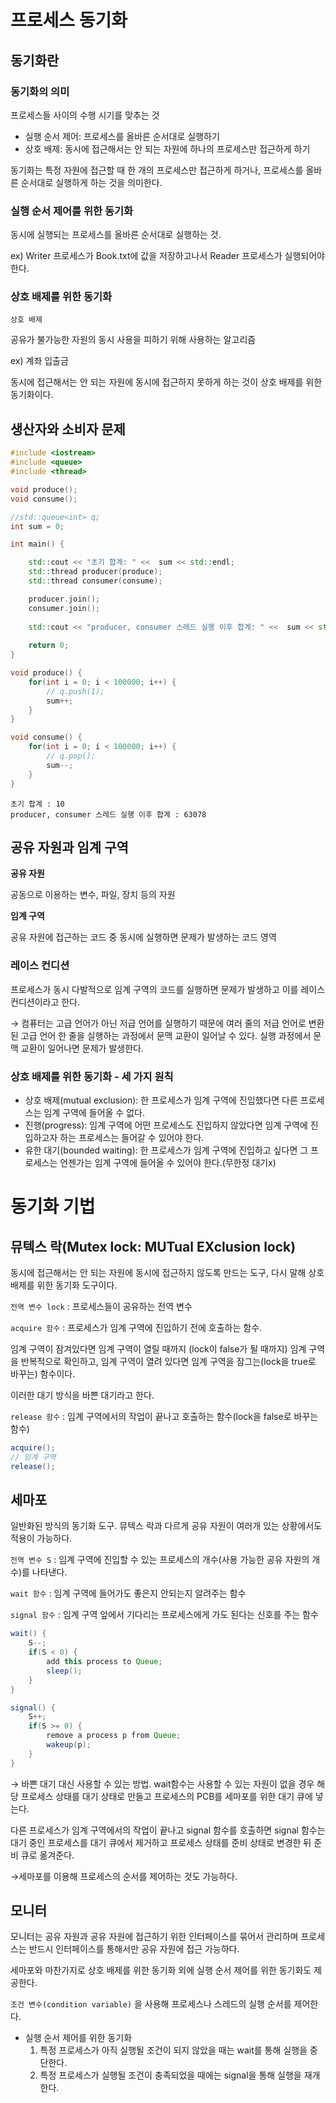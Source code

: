# 프로세스 동기화

## 동기화란

### 동기화의 의미

프로세스들 사이의 수행 시기를 맞추는 것

- 실행 순서 제어: 프로세스를 올바른 순서대로 실행하기
- 상호 배제: 동시에 접근해서는 안 되는 자원에 하나의 프로세스만 접근하게 하기

동기화는 특정 자원에 접근할 때 한 개의 프로세스만 접근하게 하거나, 프로세스를 올바른 순서대로 실행하게 하는 것을 의미한다.

### 실행 순서 제어를 위한 동기화

동시에 실행되는 프로세스를 올바른 순서대로 실행하는 것.

ex) Writer 프로세스가 Book.txt에 값을 저장하고나서 Reader 프로세스가 실행되어야 한다.

### 상호 배제를 위한 동기화

`상호 배제`

공유가 불가능한 자원의 동시 사용을 피하기 위해 사용하는 알고리즘

ex) 계좌 입출금

동시에 접근해서는 안 되는 자원에 동시에 접근하지 못하게 하는 것이 상호 배제를 위한 동기화이다.

## 생산자와 소비자 문제

```cpp
#include <iostream>
#include <queue>
#include <thread>

void produce();
void consume();

//std::queue<int> q;
int sum = 0;

int main() {

    std::cout << "초기 합계: " <<  sum << std::endl;
    std::thread producer(produce);
    std::thread consumer(consume);

    producer.join();
    consumer.join();
    
    std::cout << "producer, consumer 스레드 실행 이후 합계: " <<  sum << std::endl;
    
    return 0;
}

void produce() {
    for(int i = 0; i < 100000; i++) {
        // q.push(1);
        sum++;
    }
}

void consume() {
    for(int i = 0; i < 100000; i++) {
        // q.pop();
        sum--;
    }
}
```
```
초기 합계 : 10
producer, consumer 스레드 실행 이후 합계 : 63078
```

## 공유 자원과 임계 구역

**공유 자원**

공동으로 이용하는 변수, 파일, 장치 등의 자원

**임계 구역**

공유 자원에 접근하는 코드 중 동시에 실행하면 문제가 발생하는 코드 영역

### 레이스 컨디션

프로세스가 동시 다발적으로 임계 구역의 코드를 실행하면 문제가 발생하고 이를 레이스 컨디션이라고 한다.

→ 컴퓨터는 고급 언어가 아닌 저급 언어를 실행하기 때문에 여러 줄의 저급 언어로 변환된 고급 언어 한 줄을 실행하는 과정에서 문맥 교환이 일어날 수 있다. 실행 과정에서 문맥 교환이 일어나면 문제가 발생한다.

### 상호 배제를 위한 동기화 - 세 가지 원칙

- 상호 배제(mutual exclusion): 한 프로세스가 임계 구역에 진입했다면 다른 프로세스는 임계 구역에 들어올 수 없다.
- 진행(progress): 임계 구역에 어떤 프로세스도 진입하지 않았다면 임계 구역에 진입하고자 하는 프로세스는 들어갈 수 있어야 한다.
- 유한 대기(bounded waiting): 한 프로세스가 임계 구역에 진입하고 싶다면 그 프로세스는 언젠가는 임계 구역에 들어올 수 있어야 한다.(무한정 대기x)

# 동기화 기법

## 뮤텍스 락(Mutex lock: MUTual EXclusion lock)

동시에 접근해서는 안 되는 자원에 동시에 접근하지 않도록 만드는 도구, 다시 말해 상호 배제를 위한 동기화 도구이다.

`전역 변수 lock` : 프로세스들이 공유하는 전역 변수

`acquire 함수` : 프로세스가 임계 구역에 진입하기 전에 호출하는 함수. 

임계 구역이 잠겨있다면 임계 구역이 열릴 때까지 (lock이 false가 될 때까지) 임계 구역을 반복적으로 확인하고,  임계 구역이 열려 있다면 임계 구역을 잠그는(lock을 true로 바꾸는) 함수이다.

이러한 대기 방식을 바쁜 대기라고 한다.

`release 함수` : 임계 구역에서의 작업이 끝나고 호출하는 함수(lock을 false로 바꾸는 함수)

```java
acquire(); 
// 임계 구역
release();
```

## 세마포

일반화된 방식의 동기화 도구. 뮤텍스 락과 다르게 공유 자원이 여러개 있는 상황에서도 적용이 가능하다.

`전역 변수 S` : 임계 구역에 진입할 수 있는 프로세스의 개수(사용 가능한 공유 자원의 개수)를 나타낸다.

`wait 함수` : 임계 구역에 들어가도 좋은지 안되는지 알려주는 함수

`signal 함수` : 임계 구역 앞에서 기다리는 프로세스에게 가도 된다는 신호를 주는 함수

```java
wait() {
	S--;
	if(S < 0) {
		add this process to Queue;
		sleep();
	}
}

signal() {
	S++;
	if(S >= 0) {
		remove a process p from Queue;
		wakeup(p);
	}
}
```

→ 바쁜 대기 대신 사용할 수 있는 방법. wait함수는 사용할 수 있는 자원이 없을 경우 해당 프로세스 상태를 대기 상태로 만들고 프로세스의 PCB를 세마포를 위한 대기 큐에 넣는다.

다른 프로세스가 임계 구역에서의 작업이 끝나고 signal 함수를 호출하면 signal 함수는 대기 중인 프로세스를 대기 큐에서 제거하고 프로세스 상태를 준비 상태로 변경한 뒤 준비 큐로 옮겨준다.

→세마포를 이용해 프로세스의 순서를 제어하는 것도 가능하다.

## 모니터

모니터는 공유 자원과 공유 자원에 접근하기 위한 인터페이스를 묶어서 관리하며 프로세스는 반드시 인터페이스를 통해서만 공유 자원에 접근 가능하다.

세마포와 마찬가지로 상호 배제를 위한 동기화 외에 실행 순서 제어를 위한 동기화도 제공한다.

 `조건 변수(condition variable)` 을 사용해 프로세스나 스레드의 실행 순서를 제어한다.

- 실행 순서 제어를 위한 동기화
  1. 특정 프로세스가 아직 실행될 조건이 되지 않았을 때는 wait를 통해 실행을 중단한다.
  2. 특정 프로세스가 실행될 조건이 충족되었을 때에는 signal을 통해 실행을 재개한다.
